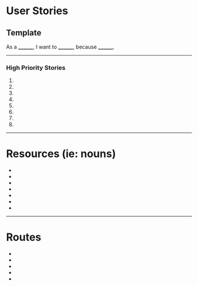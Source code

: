 # User Stories

## Template

As a **\_\_\_\_\_\_**, I want to **\_\_\_\_\_\_**, because **\_\_\_\_\_\_**.

---

### High Priority Stories

1. 
2. 
3. 
4. 
5. 
6. 
7. 
8. 

---

# Resources (ie: nouns)

- 
- 
- 
- 
- 
- 
- 

---

# Routes


- 
- 
- 
- 
- 


